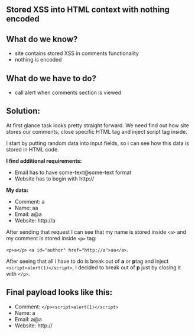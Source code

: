 
## Stored XSS into HTML context with nothing encoded

## What do we know?
- site contains stored XSS in comments functionality
- nothing is encoded 

## What do we have to do?
- call alert when comments section is viewed

## Solution:
At first glance task looks pretty straight forward. We need find out how site stores our comments, close specific HTML tag and inject script tag inside. 

I start by putting random data into input fields, so i can see how this data is stored in HTML code.

**I find additional requirements:**
- Email has to have some-text@some-text format
- Website has to begin with http://

**My data:**
- Comment: a
- Name: aa
- Email: a@a
- Website: http://a

After sending that request I can see that my name is stored inside `<a>` and my comment is stored inside `<p>` tag:

`<p>a</p>`
`<a id="author" href="http://a">aa</a>`.

After seeing that all i have to do is break out of **a** or **p**tag and inject `<script>alert(1)</script>`, I decided to break out of **p** just by closing it with `</p>`.


## Final payload looks like this:
- Comment: `</p><script>alert(1)</script>`
- Name: a
- Email: a@a
- Website: http://
